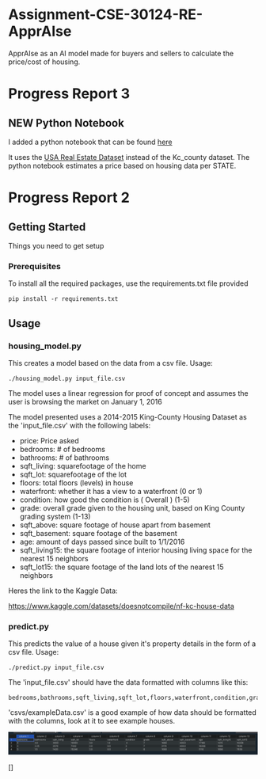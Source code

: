 # Assignment-CSE-30124-RE-ApprAIse
ApprAIse as an AI model made for buyers and sellers to calculate the price/cost of housing. 

# Progress Report 3

## NEW Python Notebook

I added a python notebook that can be found [here](https://github.com/NeolGG/CSE-30124-RE-ApprAIse/blob/main/CSE_30124_RE_ApprAIse.ipynb)

It uses the [USA Real Estate Dataset](https://www.kaggle.com/datasets/ahmedshahriarsakib/usa-real-estate-dataset) instead of the Kc_county dataset. The python notebook estimates a price based on housing data per STATE.


# Progress Report 2

## Getting Started

Things you need to get setup

### Prerequisites

To install all the required packages, use the requirements.txt file provided

    pip install -r requirements.txt


## Usage

### housing_model.py 

This creates a model based on the data from a csv file. Usage:

    ./housing_model.py input_file.csv

The model uses a linear regression for proof of concept and assumes the user is browsing the market on January 1, 2016

The model presented uses a 2014-2015 King-County Housing Dataset as the 'input_file.csv' with the following labels:

- price:            Price asked
- bedrooms:         # of bedrooms
- bathrooms:        # of bathrooms
- sqft_living:      squarefootage of the home
- sqft_lot:         squarefootage of the lot
- floors:           total floors (levels) in house
- waterfront:       whether it has a view to a waterfront (0 or 1)
- condition:        how good the condition is ( Overall ) (1-5)
- grade:            overall grade given to the housing unit, based on King County grading system (1-13)
- sqft_above:       square footage of house apart from basement 
- sqft_basement:    square footage of the basement
- age:              amount of days passed since built to 1/1/2016
- sqft_living15:    the square footage of interior housing living space for the nearest 15 neighbors
- sqft_lot15:       the square footage of the land lots of the nearest 15 neighbors

Heres the link to the Kaggle Data:

https://www.kaggle.com/datasets/doesnotcompile/nf-kc-house-data

### predict.py

This predicts the value of a house given it's property details in the form of a csv file. Usage:

    ./predict.py input_file.csv


The 'input_file.csv' should have the data formatted with columns like this:

    bedrooms,bathrooms,sqft_living,sqft_lot,floors,waterfront,condition,grade,sqft_above,sqft_basement,age,sqft_living15,sqft_lot15

'csvs/exampleData.csv' is a good example of how data should be formatted with the columns, look at it to see example houses.

![Alt text](image.png)

[]